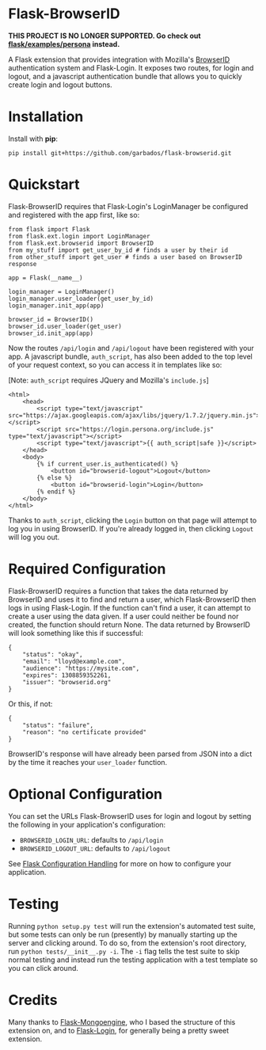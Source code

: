 # Flask-BrowserID

**THIS PROJECT IS NO LONGER SUPPORTED. Go check out [flask/examples/persona](https://github.com/mitsuhiko/flask/tree/master/examples/persona) instead.**

A Flask extension that provides integration with Mozilla's [BrowserID]() authentication system and Flask-Login. It exposes two routes, for login and logout, and a javascript authentication bundle that allows you to quickly create login and logout buttons.

# Installation

Install with **pip**:

    pip install git+https://github.com/garbados/flask-browserid.git

# Quickstart

Flask-BrowserID requires that Flask-Login's LoginManager be configured and registered with the app first, like so:

    from flask import Flask
    from flask.ext.login import LoginManager
    from flask.ext.browserid import BrowserID
    from my_stuff import get_user_by_id # finds a user by their id
    from other_stuff import get_user # finds a user based on BrowserID response

    app = Flask(__name__)
    
    login_manager = LoginManager()
    login_manager.user_loader(get_user_by_id)
    login_manager.init_app(app)

    browser_id = BrowserID()
    browser_id.user_loader(get_user)
    browser_id.init_app(app)

Now the routes `/api/login` and `/api/logout` have been registered with your app. A javascript bundle, `auth_script`, has also been added to the top level of your request context, so you can access it in templates like so:

[Note: `auth_script` requires JQuery and Mozilla's `include.js`]

    <html>
        <head>
            <script type="text/javascript" src="https://ajax.googleapis.com/ajax/libs/jquery/1.7.2/jquery.min.js"></script>
            <script src="https://login.persona.org/include.js" type="text/javascript"></script>
            <script type="text/javascript">{{ auth_script|safe }}</script>
        </head>
        <body>
            {% if current_user.is_authenticated() %}
                <button id="browserid-logout">Logout</button>
            {% else %}        
                <button id="browserid-login">Login</button>
            {% endif %}
        </body>
    </html>

Thanks to `auth_script`, clicking the `Login` button on that page will attempt to log you in using BrowserID. If you're already logged in, then clicking `Logout` will log you out.

# Required Configuration

Flask-BrowserID requires a function that takes the data returned by BrowserID and uses it to find and return a user, which Flask-BrowserID then logs in using Flask-Login. If the function can't find a user, it can attempt to create a user using the data given. If a user could neither be found nor created, the function should return None. The data returned by BrowserID will look something like this if successful:

    {
        "status": "okay",
        "email": "lloyd@example.com",
        "audience": "https://mysite.com",
        "expires": 1308859352261,
        "issuer": "browserid.org"
    }

Or this, if not:

    {
        "status": "failure",
        "reason": "no certificate provided"
    }

BrowserID's response will have already been parsed from JSON into a dict by the time it reaches your `user_loader` function.

# Optional Configuration

You can set the URLs Flask-BrowserID uses for login and logout by setting the following in your application's configuration:

* `BROWSERID_LOGIN_URL`: defaults to `/api/login`
* `BROWSERID_LOGOUT_URL`: defaults to `/api/logout`

See [Flask Configuration Handling](http://flask.pocoo.org/docs/config/) for more on how to configure your application.

# Testing

Running `python setup.py test` will run the extension's automated test suite, but some tests can only be run (presently) by manually starting up the server and clicking around. To do so, from the extension's root directory, run `python tests/__init__.py -i`. The `-i` flag tells the test suite to skip normal testing and instead run the testing application with a test template so you can click around.

# Credits

Many thanks to [Flask-Mongoengine](https://github.com/MongoEngine/flask-mongoengine), who I based the structure of this extension on, and to [Flask-Login](https://flask-login.readthedocs.org/en/latest/), for generally being a pretty sweet extension.
